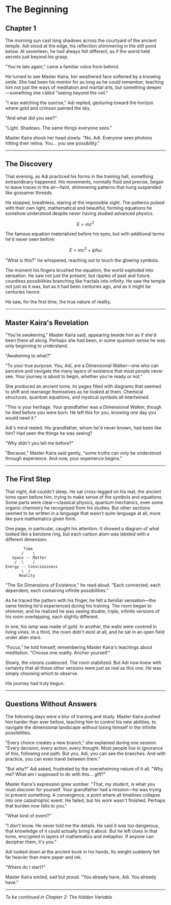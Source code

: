 # The Beginning

## Chapter 1

The morning sun cast long shadows across the courtyard of the ancient temple. Adi stood at the edge, his reflection shimmering in the still pond below. At seventeen, he had always felt different, as if the world held secrets just beyond his grasp.

"You're late again," came a familiar voice from behind.

He turned to see Master Kaira, her weathered face softened by a knowing smile. She had been his mentor for as long as he could remember, teaching him not just the ways of meditation and martial arts, but something deeper—something she called "seeing beyond the veil."

"I was watching the sunrise," Adi replied, gesturing toward the horizon where gold and crimson painted the sky.

"And what did you see?"

"Light. Shadows. The same things everyone sees."

Master Kaira shook her head slowly. "No, Adi. Everyone sees photons hitting their retina. You... you see possibility."

---

## The Discovery

That evening, as Adi practiced his forms in the training hall, something extraordinary happened. His movements, normally fluid and precise, began to leave traces in the air—faint, shimmering patterns that hung suspended like gossamer threads.

He stopped, breathless, staring at the impossible sight. The patterns pulsed with their own light, mathematical and beautiful, forming equations he somehow understood despite never having studied advanced physics.

$$
E = mc^2
$$

The famous equation materialized before his eyes, but with additional terms he'd never seen before:

$$
E = mc^2 + \psi\hbar\omega
$$

"What is this?" he whispered, reaching out to touch the glowing symbols.

The moment his fingers brushed the equation, the world exploded into sensation. He saw not just the present, but ripples of past and future, countless possibilities branching like fractals into infinity. He saw the temple not just as it was, but as it had been centuries ago, and as it might be centuries hence.

He saw, for the first time, the true nature of reality.

---

## Master Kaira's Revelation

"You're awakening," Master Kaira said, appearing beside him as if she'd been there all along. Perhaps she had been, in some quantum sense he was only beginning to understand.

"Awakening to what?"

"To your true purpose. You, Adi, are a Dimensional Walker—one who can perceive and navigate the many layers of existence that most people never see. Your journey is about to begin, whether you're ready or not."

She produced an ancient tome, its pages filled with diagrams that seemed to shift and rearrange themselves as he looked at them. Chemical structures, quantum equations, and mystical symbols all intertwined.

"This is your heritage. Your grandfather was a Dimensional Walker, though he died before you were born. He left this for you, knowing one day you would need it."

Adi's mind reeled. His grandfather, whom he'd never known, had been like him? Had seen the things he was seeing?

"Why didn't you tell me before?"

"Because," Master Kaira said gently, "some truths can only be understood through experience. And now, your experience begins."

---

## The First Step

That night, Adi couldn't sleep. He sat cross-legged on his mat, the ancient tome open before him, trying to make sense of the symbols and equations. Some parts were clear—classical physics, quantum mechanics, even some organic chemistry he recognized from his studies. But other sections seemed to be written in a language that wasn't quite language at all, more like pure mathematics given form.

One page, in particular, caught his attention. It showed a diagram of what looked like a benzene ring, but each carbon atom was labeled with a different dimension:

```
        Time
       /    \
   Space -- Matter
    /  \    /
Energy -- Consciousness
       \  /
      Reality
```

"The Six Dimensions of Existence," he read aloud. "Each connected, each dependent, each containing infinite possibilities."

As he traced the pattern with his finger, he felt a familiar sensation—the same feeling he'd experienced during his training. The room began to shimmer, and he realized he was seeing double, triple, infinite versions of his room overlapping, each slightly different.

In one, his lamp was made of gold. In another, the walls were covered in living vines. In a third, the room didn't exist at all, and he sat in an open field under alien stars.

"Focus," he told himself, remembering Master Kaira's teachings about meditation. "Choose one reality. Anchor yourself."

Slowly, the visions coalesced. The room stabilized. But Adi now knew with certainty that all those other versions were just as real as this one. He was simply choosing which to observe.

His journey had truly begun.

---

## Questions Without Answers

The following days were a blur of training and study. Master Kaira pushed him harder than ever before, teaching him to control his new abilities, to navigate the dimensional landscape without losing himself in the infinite possibilities.

"Every choice creates a new branch," she explained during one session. "Every decision, every action, every thought. Most people live in ignorance of this, following one path. But you, Adi, you can see the branches. And with practice, you can even travel between them."

"But why?" Adi asked, frustrated by the overwhelming nature of it all. "Why me? What am I supposed to do with this... gift?"

Master Kaira's expression grew somber. "That, my student, is what you must discover for yourself. Your grandfather had a mission—he was trying to prevent something. A convergence, a point where all timelines collapse into one catastrophic event. He failed, but his work wasn't finished. Perhaps that burden now falls to you."

"What kind of event?"

"I don't know. He never told me the details. He said it was too dangerous, that knowledge of it could actually bring it about. But he left clues in that tome, encrypted in layers of mathematics and metaphor. If anyone can decipher them, it's you."

Adi looked down at the ancient book in his hands. Its weight suddenly felt far heavier than mere paper and ink.

"Where do I start?"

Master Kaira smiled, sad but proud. "You already have, Adi. You already have."

---

*To be continued in Chapter 2: The Hidden Variable*
